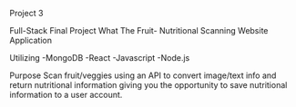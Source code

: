 Project 3 

Full-Stack Final Project 
What The Fruit- Nutritional Scanning Website Application

Utilizing 
-MongoDB
-React
-Javascript 
-Node.js 

Purpose 
Scan fruit/veggies using an API to convert image/text info and return nutritional information giving you the opportunity to save nutritional information to a user account. 